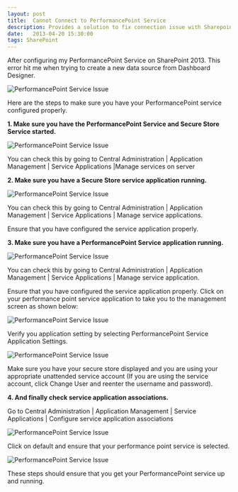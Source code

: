 ```yaml
---
layout: post
title:  Cannot Connect to PerformancePoint Service
description: Provides a solution to fix connection issue with Sharepoint PerformancePoint Service
date:   2013-04-20 15:30:00
tags: SharePoint
---
```


After configuring my PerformancePoint Service on SharePoint 2013. This error hit me when trying to create a new data source from Dashboard Designer.

 <img class="img-responsive image-center thumbnail" src="{{site.url}}/img/pps-issue/pps-issue.png" alt="PerformancePoint Service Issue" />

Here are the steps to make sure you have your PerformancePoint service configured properly.

**1. Make sure you have the PerformancePoint Service and Secure Store Service started.**

<img class="img-responsive image-center thumbnail" src="{{site.url}}/img/pps-issue/2.png" alt="PerformancePoint Service Issue" />

You can check this by going to Central Administration | Application Management | Service Applications |Manage services on server

**2. Make sure you have a Secure Store service application running.**

<img class="img-responsive image-center thumbnail" src="{{site.url}}/img/pps-issue/3a.png" alt="PerformancePoint Service Issue" />

 You can check this by going to Central Administration | Application Management | Service Applications | Manage service applications.

Ensure that you have configured the service application properly.

**3. Make sure you have a PerformancePoint Service application running.**

<img class="img-responsive image-center thumbnail" src="{{site.url}}/img/pps-issue/3b.png" alt="PerformancePoint Service Issue" />

You can check this by going to Central Administration | Application Management | Service Applications | Manage service application.

Ensure that you have configured the service application properly. Click on your performance point service application to take you to the management screen as shown below:

<img class="img-responsive image-center thumbnail" src="{{site.url}}/img/pps-issue/4.png" alt="PerformancePoint Service Issue" />

Verify you application setting by selecting PerformancePoint Service Application Settings.

<img class="img-responsive image-center thumbnail" src="{{site.url}}/img/pps-issue/5.png" alt="PerformancePoint Service Issue" />

Make sure you have your secure store displayed and you are using your appropriate unattended service account (If you are using the service account, click Change User and reenter the username and password).

**4. And finally check service application associations.**

Go to Central Administration | Application Management | Service Applications | Configure service application associations

<img class="img-responsive image-center thumbnail" src="{{site.url}}/img/pps-issue/6.png" alt="PerformancePoint Service Issue" />

Click on default and ensure that your performance point service is selected.

<img class="img-responsive image-center thumbnail" src="{{site.url}}/img/pps-issue/7.png" alt="PerformancePoint Service Issue" />


These steps should ensure that you get your PerformancePoint service up and running.
